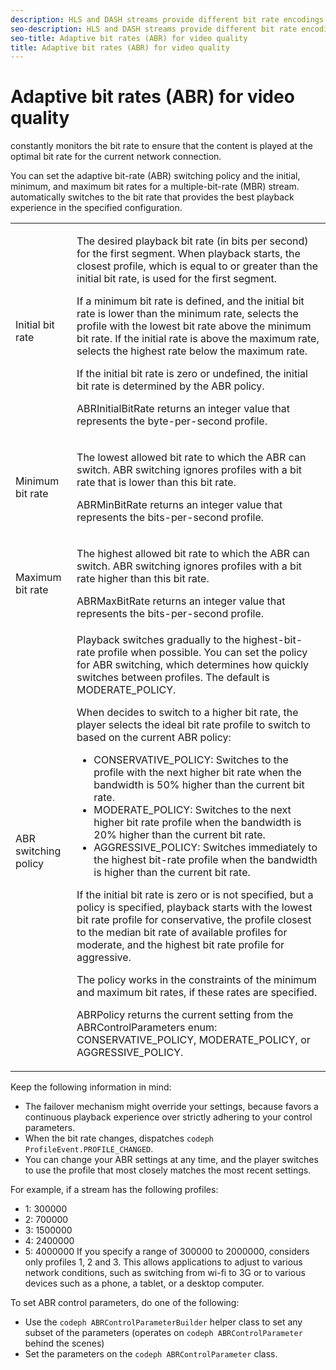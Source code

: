 ```yaml
---
description: HLS and DASH streams provide different bit rate encodings (profiles) for the same short burst of video. can select the quality level for each burst based on the available bandwidth.
seo-description: HLS and DASH streams provide different bit rate encodings (profiles) for the same short burst of video. can select the quality level for each burst based on the available bandwidth.
seo-title: Adaptive bit rates (ABR) for video quality
title: Adaptive bit rates (ABR) for video quality
---
```


# Adaptive bit rates (ABR) for video quality

constantly monitors the bit rate to ensure that the content is played at the optimal bit rate for the current network connection.

You can set the adaptive bit-rate (ABR) switching policy and the initial, minimum, and maximum bit rates for a multiple-bit-rate (MBR) stream.  automatically switches to the bit rate that provides the best playback experience in the specified configuration.

<table id="table_AF838E082235406AA359BF1C1A77F85F"> 
 <tgroup cols="2">
  <colspec colname="col01" colnum="1" colwidth="1.00*" />
  <colspec colnum="2" colname="col2" colwidth="3.45*" /> 
  <tbody> 
   <tr> 
    <td colname="col01">Initial bit rate </td> 
    <td colname="col2"> <p>The desired playback bit rate (in bits per second) for the first segment. When playback starts, the closest profile, which is equal to or greater than the initial bit rate, is used for the first segment. </p> <p> If a minimum bit rate is defined, and the initial bit rate is lower than the minimum rate, 
      <ph conkeyref="phrases/primetime-sdk-name" /> selects the profile with the lowest bit rate above the minimum bit rate. If the initial rate is above the maximum rate, 
      <ph conkeyref="phrases/primetime-sdk-name" /> selects the highest rate below the maximum rate. </p> <p>If the initial bit rate is zero or undefined, the initial bit rate is determined by the ABR policy. </p> <p><span class="apiname">ABRInitialBitRate</span> returns an integer value that represents the byte-per-second profile. </p> </td> 
   </tr> 
   <tr> 
    <td colname="col01">Minimum bit rate </td> 
    <td colname="col2"> <p>The lowest allowed bit rate to which the ABR can switch. ABR switching ignores profiles with a bit rate that is lower than this bit rate. </p> <p><span class="apiname">ABRMinBitRate</span> returns an integer value that represents the bits-per-second profile. </p> </td> 
   </tr> 
   <tr> 
    <td colname="col01">Maximum bit rate </td> 
    <td colname="col2"> <p>The highest allowed bit rate to which the ABR can switch. ABR switching ignores profiles with a bit rate higher than this bit rate. </p> <p><span class="apiname">ABRMaxBitRate</span> returns an integer value that represents the bits-per-second profile. </p> </td> 
   </tr> 
   <tr> 
    <td colname="col01">ABR switching policy </td> 
    <td colname="col2">Playback switches gradually to the highest-bit-rate profile when possible. You can set the policy for ABR switching, which determines how quickly 
     <ph conkeyref="phrases/primetime-sdk-name" /> switches between profiles. The default is <span class="codeph">MODERATE_POLICY</span>. <p>When 
      <ph conkeyref="phrases/primetime-sdk-name" /> decides to switch to a higher bit rate, the player selects the ideal bit rate profile to switch to based on the current ABR policy: 
      <ul id="ul_058D0FFC944C476A83BB9E756B95DEBD"> 
       <li id="li_C690A12DC34C4754B01C2D0616FB6A0A"><span class="codeph">CONSERVATIVE_POLICY</span>: Switches to the profile with the next higher bit rate when the bandwidth is 50% higher than the current bit rate. </li> 
       <li id="li_FF5BDB099B554940AC296938C7A12B81"><span class="codeph">MODERATE_POLICY</span>: Switches to the next higher bit rate profile when the bandwidth is 20% higher than the current bit rate. </li> 
       <li id="li_E602508429864C279BF78360E95718A6"><span class="codeph">AGGRESSIVE_POLICY</span>: Switches immediately to the highest bit-rate profile when the bandwidth is higher than the current bit rate. </li> 
      </ul></p><p>If the initial bit rate is zero or is not specified, but a policy is specified, playback starts with the lowest bit rate profile for conservative, the profile closest to the median bit rate of available profiles for moderate, and the highest bit rate profile for aggressive. </p><p>The policy works in the constraints of the minimum and maximum bit rates, if these rates are specified. </p><p><span class="codeph">ABRPolicy</span> returns the current setting from the <span class="codeph">ABRControlParameters</span> enum: CONSERVATIVE_POLICY, MODERATE_POLICY, or AGGRESSIVE_POLICY. </p> </td> 
   </tr> 
  </tbody> 
 </tgroup> 
</table>

Keep the following information in mind:
* The  failover mechanism might override your settings, because  favors a continuous playback experience over strictly adhering to your control parameters.
* When the bit rate changes,  dispatches `codeph ProfileEvent.PROFILE_CHANGED`.
* You can change your ABR settings at any time, and the player switches to use the profile that most closely matches the most recent settings.

For example, if a stream has the following profiles:
* 1: 300000
* 2: 700000
* 3: 1500000
* 4: 2400000
* 5: 4000000
If you specify a range of 300000 to 2000000, considers only profiles 1, 2 and 3. This allows applications to adjust to various network conditions, such as switching from wi-fi to 3G or to various devices such as a phone, a tablet, or a desktop computer.

To set ABR control parameters, do one of the following:
* Use the `codeph ABRControlParameterBuilder` helper class to set any subset of the parameters (operates on `codeph ABRControlParameter` behind the scenes)
* Set the parameters on the `codeph ABRControlParameter` class.

